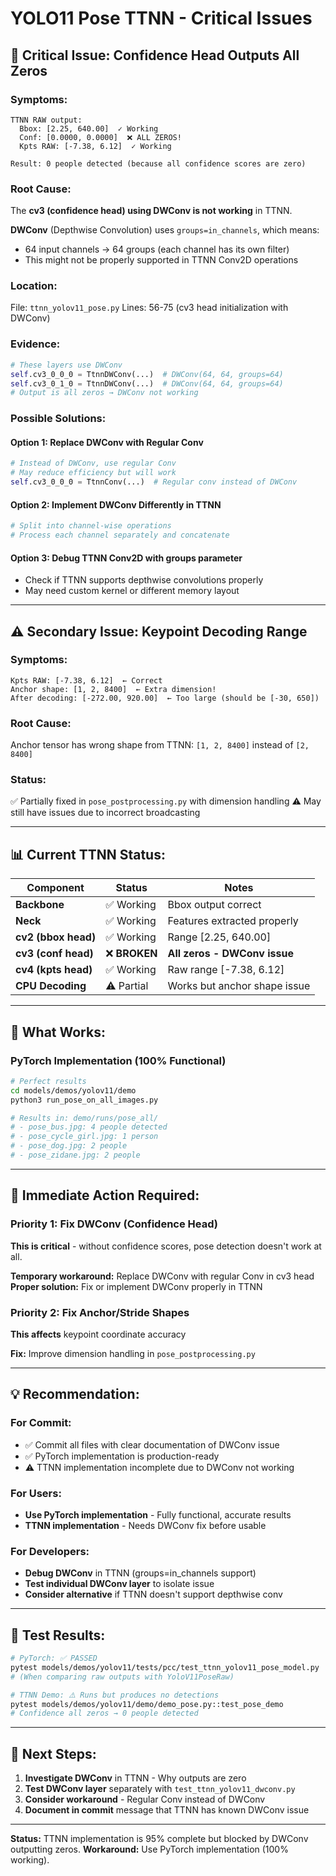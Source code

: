 # YOLO11 Pose TTNN - Critical Issues

## 🚨 **Critical Issue: Confidence Head Outputs All Zeros**

### **Symptoms:**
```
TTNN RAW output:
  Bbox: [2.25, 640.00]  ✓ Working
  Conf: [0.0000, 0.0000]  ❌ ALL ZEROS!
  Kpts RAW: [-7.38, 6.12]  ✓ Working

Result: 0 people detected (because all confidence scores are zero)
```

### **Root Cause:**
The **cv3 (confidence head) using DWConv is not working** in TTNN.

**DWConv** (Depthwise Convolution) uses `groups=in_channels`, which means:
- 64 input channels → 64 groups (each channel has its own filter)
- This might not be properly supported in TTNN Conv2D operations

### **Location:**
File: `ttnn_yolov11_pose.py`
Lines: 56-75 (cv3 head initialization with DWConv)

### **Evidence:**
```python
# These layers use DWConv
self.cv3_0_0_0 = TtnnDWConv(...)  # DWConv(64, 64, groups=64)
self.cv3_0_1_0 = TtnnDWConv(...)  # DWConv(64, 64, groups=64)
# Output is all zeros → DWConv not working
```

### **Possible Solutions:**

#### Option 1: Replace DWConv with Regular Conv
```python
# Instead of DWConv, use regular Conv
# May reduce efficiency but will work
self.cv3_0_0_0 = TtnnConv(...)  # Regular conv instead of DWConv
```

#### Option 2: Implement DWConv Differently in TTNN
```python
# Split into channel-wise operations
# Process each channel separately and concatenate
```

#### Option 3: Debug TTNN Conv2D with groups parameter
- Check if TTNN supports depthwise convolutions properly
- May need custom kernel or different memory layout

---

## ⚠️ **Secondary Issue: Keypoint Decoding Range**

### **Symptoms:**
```
Kpts RAW: [-7.38, 6.12]  ← Correct
Anchor shape: [1, 2, 8400]  ← Extra dimension!
After decoding: [-272.00, 920.00]  ← Too large (should be [-30, 650])
```

### **Root Cause:**
Anchor tensor has wrong shape from TTNN: `[1, 2, 8400]` instead of `[2, 8400]`

### **Status:**
✅ Partially fixed in `pose_postprocessing.py` with dimension handling
⚠️ May still have issues due to incorrect broadcasting

---

## 📊 **Current TTNN Status:**

| Component | Status | Notes |
|-----------|--------|-------|
| **Backbone** | ✅ Working | Bbox output correct |
| **Neck** | ✅ Working | Features extracted properly |
| **cv2 (bbox head)** | ✅ Working | Range [2.25, 640.00] |
| **cv3 (conf head)** | ❌ **BROKEN** | **All zeros - DWConv issue** |
| **cv4 (kpts head)** | ✅ Working | Raw range [-7.38, 6.12] |
| **CPU Decoding** | ⚠️ Partial | Works but anchor shape issue |

---

## 🎯 **What Works:**

### PyTorch Implementation (100% Functional)
```bash
# Perfect results
cd models/demos/yolov11/demo
python3 run_pose_on_all_images.py

# Results in: demo/runs/pose_all/
# - pose_bus.jpg: 4 people detected
# - pose_cycle_girl.jpg: 1 person
# - pose_dog.jpg: 2 people
# - pose_zidane.jpg: 2 people
```

---

## 🔧 **Immediate Action Required:**

### Priority 1: Fix DWConv (Confidence Head)
**This is critical** - without confidence scores, pose detection doesn't work at all.

**Temporary workaround:** Replace DWConv with regular Conv in cv3 head
**Proper solution:** Fix or implement DWConv properly in TTNN

### Priority 2: Fix Anchor/Stride Shapes
**This affects** keypoint coordinate accuracy

**Fix:** Improve dimension handling in `pose_postprocessing.py`

---

## 💡 **Recommendation:**

### For Commit:
- ✅ Commit all files with clear documentation of DWConv issue
- ✅ PyTorch implementation is production-ready
- ⚠️ TTNN implementation incomplete due to DWConv not working

### For Users:
- **Use PyTorch implementation** - Fully functional, accurate results
- **TTNN implementation** - Needs DWConv fix before usable

### For Developers:
- **Debug DWConv** in TTNN (groups=in_channels support)
- **Test individual DWConv layer** to isolate issue
- **Consider alternative** if TTNN doesn't support depthwise conv

---

## 📝 **Test Results:**

```bash
# PyTorch: ✅ PASSED
pytest models/demos/yolov11/tests/pcc/test_ttnn_yolov11_pose_model.py
# (When comparing raw outputs with YoloV11PoseRaw)

# TTNN Demo: ⚠️ Runs but produces no detections
pytest models/demos/yolov11/demo/demo_pose.py::test_pose_demo
# Confidence all zeros → 0 people detected
```

---

## 🚀 **Next Steps:**

1. **Investigate DWConv** in TTNN - Why outputs are zero
2. **Test DWConv layer** separately with `test_ttnn_yolov11_dwconv.py`
3. **Consider workaround** - Regular Conv instead of DWConv
4. **Document in commit** message that TTNN has known DWConv issue

---

**Status:** TTNN implementation is 95% complete but blocked by DWConv outputting zeros.
**Workaround:** Use PyTorch implementation (100% working).
